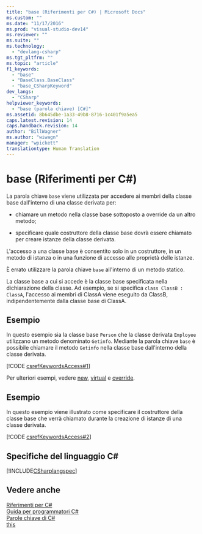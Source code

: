 ```yaml
---
title: "base (Riferimenti per C#) | Microsoft Docs"
ms.custom: ""
ms.date: "11/17/2016"
ms.prod: "visual-studio-dev14"
ms.reviewer: ""
ms.suite: ""
ms.technology: 
  - "devlang-csharp"
ms.tgt_pltfrm: ""
ms.topic: "article"
f1_keywords: 
  - "base"
  - "BaseClass.BaseClass"
  - "base_CSharpKeyword"
dev_langs: 
  - "CSharp"
helpviewer_keywords: 
  - "base (parola chiave) [C#]"
ms.assetid: 8b645dbe-1a33-49b8-8716-1c401f9a5ea5
caps.latest.revision: 14
caps.handback.revision: 14
author: "BillWagner"
ms.author: "wiwagn"
manager: "wpickett"
translationtype: Human Translation
---
```

# base (Riferimenti per C#)
La parola chiave `base` viene utilizzata per accedere ai membri della classe base dall'interno di una classe derivata per:  
  
-   chiamare un metodo nella classe base sottoposto a override da un altro metodo;  
  
-   specificare quale costruttore della classe base dovrà essere chiamato per creare istanze della classe derivata.  
  
 L'accesso a una classe base è consentito solo in un costruttore, in un metodo di istanza o in una funzione di accesso alle proprietà delle istanze.  
  
 È errato utilizzare la parola chiave `base` all'interno di un metodo statico.  
  
 La classe base a cui si accede è la classe base specificata nella dichiarazione della classe.  Ad esempio, se si specifica `class ClassB : ClassA`, l'accesso ai membri di ClassA viene eseguito da ClassB, indipendentemente dalla classe base di ClassA.  
  
## Esempio  
 In questo esempio sia la classe base `Person` che la classe derivata `Employee` utilizzano un metodo denominato `Getinfo`.  Mediante la parola chiave `base` è possibile chiamare il metodo `Getinfo` nella classe base dall'interno della classe derivata.  
  
 [!CODE [csrefKeywordsAccess#1](../CodeSnippet/VS_Snippets_VBCSharp/csrefKeywordsAccess#1)]  
  
 Per ulteriori esempi, vedere [new](../../../csharp/language-reference/keywords/new.md), [virtual](../../../csharp/language-reference/keywords/virtual.md) e [override](../../../csharp/language-reference/keywords/override.md).  
  
## Esempio  
 In questo esempio viene illustrato come specificare il costruttore della classe base che verrà chiamato durante la creazione di istanze di una classe derivata.  
  
 [!CODE [csrefKeywordsAccess#2](../CodeSnippet/VS_Snippets_VBCSharp/csrefKeywordsAccess#2)]  
  
## Specifiche del linguaggio C\#  
 [!INCLUDE[CSharplangspec](../../../csharp/language-reference/keywords/includes/csharplangspec_md.md)]  
  
## Vedere anche  
 [Riferimenti per C\#](../../../csharp/language-reference/index.md)   
 [Guida per programmatori C\#](../../../csharp/programming-guide/index.md)   
 [Parole chiave di C\#](../../../csharp/language-reference/keywords/index.md)   
 [this](../../../csharp/language-reference/keywords/this.md)